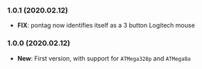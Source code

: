 ### 1.0.1 (2020.02.12)

- **FIX**: pontag now identifies itself as a 3 button Logitech mouse

### 1.0.0 (2020.02.12)

- **New**: First version, with support for `ATMega328p` and `ATMega8a`

